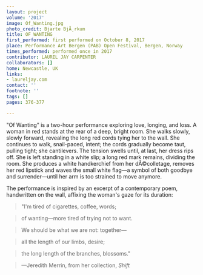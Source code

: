 ```yaml
---
layout: project
volume: '2017'
image: Of_Wanting.jpg
photo_credit: Bjarte BjÃ¸rkum
title: OF WANTING
first_performed: first performed on October 8, 2017
place: Performance Art Bergen (PAB) Open Festival, Bergen, Norway
times_performed: performed once in 2017
contributor: LAUREL JAY CARPENTER
collaborators: []
home: Newcastle, UK
links:
- laureljay.com
contact: ''
footnote: ''
tags: []
pages: 376-377

---
```


"Of Wanting" is a two-hour performance exploring love, longing, and loss. A woman in red stands at the rear of a deep, bright room. She walks slowly, slowly forward, revealing the long red cords tying her to the wall. She continues to walk, snail-paced, intent; the cords gradually become taut, pulling tight; she cantilevers. The tension swells until, at last, her dress rips off. She is left standing in a white slip; a long red mark remains, dividing the room. She produces a white handkerchief from her dÃ©colletage, removes her red lipstick and waves the small white flag—a symbol of both goodbye and surrender—until her arm is too strained to move anymore.

The performance is inspired by an excerpt of a contemporary poem, handwritten on the wall, affixing the woman's gaze for its duration:

> "I'm tired of cigarettes, coffee, words;

> of wanting—more tired of trying not to want.

> We should be what we are not: together—

> all the length of our limbs, desire;

> the long length of the branches, blossoms."

> —Jeredith Merrin, from her collection, _Shift_

